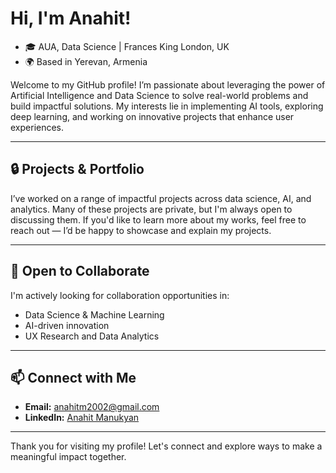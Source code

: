 # Hi, I'm Anahit! 

- 🎓 AUA, Data Science | Frances King London, UK
- 🌍 Based in Yerevan, Armenia

Welcome to my GitHub profile! I’m passionate about leveraging the power of Artificial Intelligence and Data Science to solve real-world problems and build impactful solutions. My interests lie in implementing AI tools, exploring deep learning, and working on innovative projects that enhance user experiences.

---

## 🔒 Projects & Portfolio
I’ve worked on a range of impactful projects across data science, AI, and analytics. Many of these projects are private, but I'm always open to discussing them. If you'd like to learn more about my works, feel free to reach out — I’d be happy to showcase and explain my projects.

---

## 🤝 Open to Collaborate
I'm actively looking for collaboration opportunities in:
- Data Science & Machine Learning
- AI-driven innovation
- UX Research and Data Analytics

---

## 📫 Connect with Me
- **Email:** anahitm2002@gmail.com
- **LinkedIn:** [Anahit Manukyan](www.linkedin.com/in/anahit-manukyan-1ba10a248)

---

Thank you for visiting my profile! Let's connect and explore ways to make a meaningful impact together.
